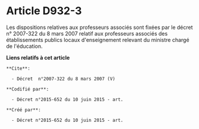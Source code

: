 # Article D932-3

Les dispositions relatives aux professeurs associés sont fixées par le décret n° 2007-322 du 8 mars 2007 relatif aux
professeurs associés des établissements publics locaux d'enseignement relevant du ministre chargé de l'éducation.

**Liens relatifs à cet article**

	**Cite**:

	  - Décret  n°2007-322 du 8 mars 2007 (V)

	**Codifié par**:

	  - Décret n°2015-652 du 10 juin 2015 - art.

	**Créé par**:

	  - Décret n°2015-652 du 10 juin 2015 - art.
